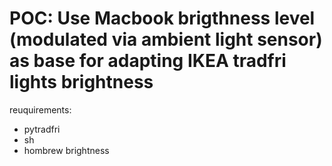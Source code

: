 # POC: Use Macbook brigthness level (modulated via ambient light sensor) as base for adapting IKEA tradfri lights brightness


reuquirements:

- pytradfri
- sh
- hombrew brightness
